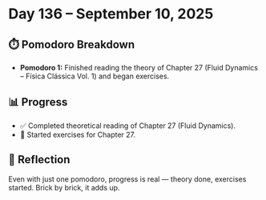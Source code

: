 # Day 136 – September 10, 2025

## ⏱️ Pomodoro Breakdown
- **Pomodoro 1:** Finished reading the theory of Chapter 27 (Fluid Dynamics – Física Clássica Vol. 1) and began exercises.  

## 📊 Progress
- ✅ Completed theoretical reading of Chapter 27 (Fluid Dynamics).  
- 🚀 Started exercises for Chapter 27.  

## 💬 Reflection
Even with just one pomodoro, progress is real — theory done, exercises started. Brick by brick, it adds up.
